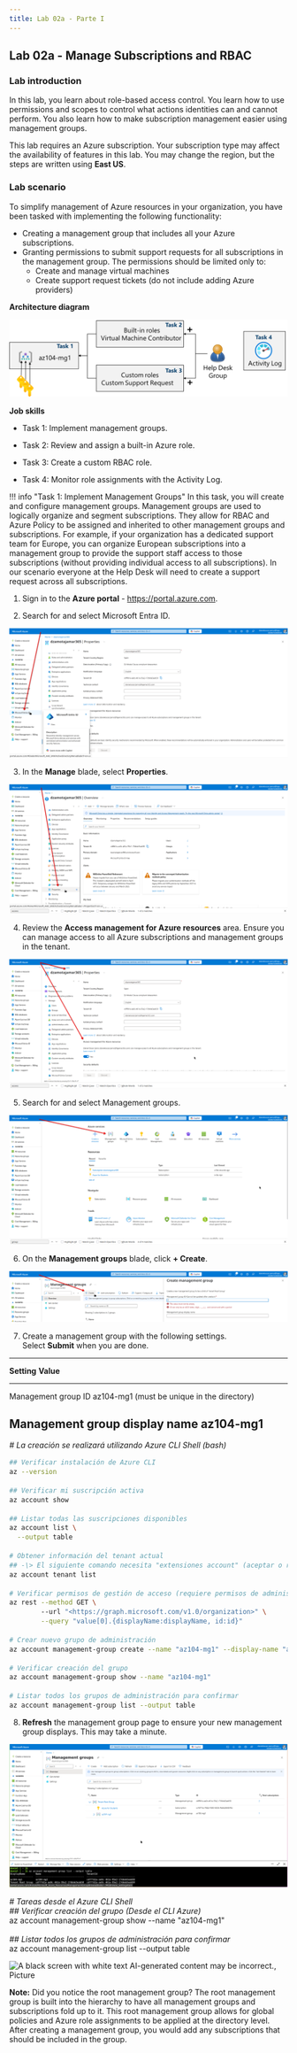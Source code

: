 ```yaml
---
title: Lab 02a - Parte I
---
```


## Lab 02a - Manage Subscriptions and RBAC

### Lab introduction

In this lab, you learn about role-based access control. You learn how to
use permissions and scopes to control what actions identities can and
cannot perform. You also learn how to make subscription management
easier using management groups.

This lab requires an Azure subscription. Your subscription type may
affect the availability of features in this lab. You may change the
region, but the steps are written using **East US**.

### Lab scenario

To simplify management of Azure resources in your organization, you have
been tasked with implementing the following functionality:

- Creating a management group that includes all your Azure subscriptions.
- Granting permissions to submit support requests for all subscriptions in the management group. The permissions should be limited only to:
    - Create and manage virtual machines
    - Create support request tickets (do not include adding Azure providers)

**Architecture diagram**

![lab2a - arquitecture](./images/lab02a-diagram.png)

**Job skills**

-   Task 1: Implement management groups.

-   Task 2: Review and assign a built-in Azure role.

-   Task 3: Create a custom RBAC role.

-   Task 4: Monitor role assignments with the Activity Log.

!!! info "Task 1: Implement Management Groups"
    In this task, you will create and configure management groups.
    Management groups are used to logically organize and segment subscriptions. They allow for RBAC and Azure Policy to be assigned and inherited to other management groups and subscriptions. For example, if your organization has a dedicated support team for Europe, you can organize European subscriptions into a management group to provide the support staff access to those subscriptions (without providing individual access to all subscriptions). In our scenario everyone at the Help Desk will need to create a support request across all subscriptions.

1.  Sign in to the **Azure portal** - https://portal.azure.com.

2.  Search for and select Microsoft Entra ID.

![](./lab02a/eaacee7f602ef637fb4776b89cb49c255d30faaf.png)

3.  In the **Manage** blade, select **Properties**.

![](./lab02a/6919d0a994ae1ed3d4bfc1c4ee353495dce58234.png)

4.  Review the **Access management for Azure resources** area. Ensure
    you can manage access to all Azure subscriptions and management
    groups in the tenant.

![](./lab02a/33bf176c053ed1b0ea4c59b8b9f7b1e99b5b5bc1.png)

5.  Search for and select Management groups.

![](./lab02a/a27578b30ad94df94d55090cd44b701d6f239efc.png)

6.  On the **Management groups** blade, click **+ Create**.

![](./lab02a/fb543514d0b7b3db36d9b49271df9ae91eedd2c6.png)

7.  Create a management group with the following settings.
    Select **Submit** when you are done.

  -----------------------------------------------------------------------
  **Setting**                     **Value**
  ------------------------------- ---------------------------------------
  Management group ID             az104-mg1 (must be unique in the
                                  directory)

  Management group display name   az104-mg1
  -----------------------------------------------------------------------

*\# La creación se realizará utilizando Azure CLI Shell (bash)*

```bash
## Verificar instalación de Azure CLI
az --version

## Verificar mi suscripción activa
az account show

## Listar todas las suscripciones disponibles
az account list \
  --output table

# Obtener información del tenant actual
## -\> El siguiente comando necesita "extensiones account" (aceptar o rechazar, luego continuará)
az account tenant list

# Verificar permisos de gestión de acceso (requiere permisos de administrador)
az rest --method GET \ 
        --url "<https://graph.microsoft.com/v1.0/organization>" \
        --query "value[0].{displayName:displayName, id:id}"

# Crear nuevo grupo de administración
az account management-group create --name "az104-mg1" --display-name "az104-mg1"

# Verificar creación del grupo
az account management-group show --name "az104-mg1"

# Listar todos los grupos de administración para confirmar
az account management-group list --output table
```

8.  **Refresh** the management group page to ensure your new management
    group displays. This may take a minute.

![](./lab02a/6c6364030497d6ca6b8f80303d67fde8ea0ae387.png)

*\# Tareas desde el Azure CLI Shell*\
*\## Verificar creación del grupo (Desde el CLI Azure)*\
az account management-group show \--name \"az104-mg1\"\
\
*\## Listar todos los grupos de administración para confirmar*\
az account management-group list \--output table

![A black screen with white text AI-generated content may be incorrect.,
Picture](./lab02a/734307ebec798b755ea26a11211f3482e902c2a6.png)

**Note:** Did you notice the root management group? The root management
group is built into the hierarchy to have all management groups and
subscriptions fold up to it. This root management group allows for
global policies and Azure role assignments to be applied at the
directory level. After creating a management group, you would add any
subscriptions that should be included in the group.

